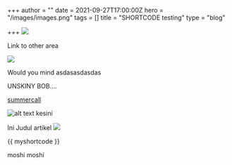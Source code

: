 +++
author = ""
date = 2021-09-27T17:00:00Z
hero = "/images/images.png"
tags = []
title = "SHORTCODE testing"
type = "blog"

+++
[![](/images/wallpp1.png)](https://ign.com)

Link to other area

[![](/images/unnamed.gif)](https://www.sketch.com)

Would you mind asdasasdasdas

UNSKINY BOB....

[summercall](https://www.google.com/ "singkong")

![alt text kesini](/images/4.png "contih image")


Ini Judul artikel
[![](/images/c50a9a48ec5a215bbf1c32cb3c7e23fa.png)](https://www.google.com)

{{ myshortcode }}


moshi moshi